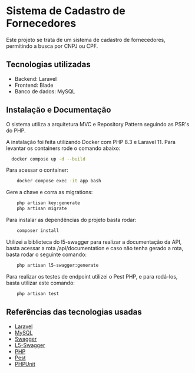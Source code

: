 # Sistema de Cadastro de Fornecedores

Este projeto se trata de um sistema de cadastro de fornecedores, permitindo a busca por CNPJ ou CPF.

## Tecnologias utilizadas

* Backend: Laravel
* Frontend: Blade
* Banco de dados: MySQL

## Instalação e Documentação

O sistema utiliza a arquitetura MVC e Repository Pattern seguindo as PSR's do PHP.

A instalação foi feita utilizando Docker com PHP 8.3 e Laravel 11. Para levantar os containers rode o comando abaixo:

```bash
  docker compose up -d --build
```

Para acessar o container:

```bash
    docker compose exec -it app bash
```

Gere a chave e corra as migrations:

```bash
    php artisan key:generate
    php artisan migrate
```

Para instalar as dependências do projeto basta rodar:

```bash
    composer install
```

Utilizei a biblioteca do l5-swagger para realizar a documentação da API, basta acessar a rota /api/documentation e caso não tenha gerado a rota, basta rodar o seguinte comando:

```bash
    php artisan l5-swagger:generate
```

Para realizar os testes de endpoint utilizei o Pest PHP, e para rodá-los, basta utilizar este comando:

```bash
    php artisan test
```

## Referências das tecnologias usadas

 - [Laravel](https://laravel.com/docs/10.x)
 - [MySQL](https://www.mysql.com/)
 - [Swagger](https://swagger.io/)
 - [L5-Swagger](https://github.com/DarkaOnLine/L5-Swagger)
 - [PHP](https://www.php.net/)
 - [Pest](https://pestphp.com/docs/plugins#laravel)
 - [PHPUnit](https://phpunit.de/)
